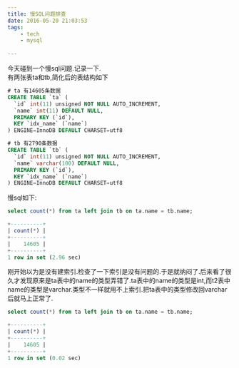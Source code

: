 ```yaml
---
title: 慢SQL问题排查
date: 2016-05-20 21:03:53
tags:
	- tech
	- mysql
	
---
```


今天碰到一个慢sql问题.记录一下.  
有两张表ta和tb,简化后的表结构如下

```sql
# ta 有14605条数据
CREATE TABLE `ta` (
  `id` int(11) unsigned NOT NULL AUTO_INCREMENT,
  `name` int(11) DEFAULT NULL,
  PRIMARY KEY (`id`),
  KEY `idx_name` (`name`)
) ENGINE=InnoDB DEFAULT CHARSET=utf8

# tb 有2790条数据
CREATE TABLE `tb` (
  `id` int(11) unsigned NOT NULL AUTO_INCREMENT,
  `name` varchar(100) DEFAULT NULL,
  PRIMARY KEY (`id`),
  KEY `idx_name` (`name`)
) ENGINE=InnoDB DEFAULT CHARSET=utf8
```

慢sql如下:

```sql
select count(*) from ta left join tb on ta.name = tb.name;

+----------+
| count(*) |
+----------+
|    14605 |
+----------+
1 row in set (2.96 sec)
```

刚开始以为是没有建索引.检查了一下索引是没有问题的.于是就纳闷了.后来看了很久才发现原来是ta表中的name的类型弄错了.ta表中的name的类型是int,而t2表中name的类型是varchar.类型不一样就用不上索引.把ta表中的类型修改回varchar后就马上正常了.

```sql
select count(*) from ta left join tb on ta.name = tb.name;

+----------+
| count(*) |
+----------+
|    14605 |
+----------+
1 row in set (0.02 sec)
```

